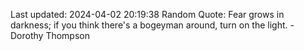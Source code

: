 Last updated: 2024-04-02 20:19:38
Random Quote: Fear grows in darkness; if you think there's a bogeyman around, turn on the light. - Dorothy Thompson